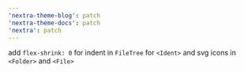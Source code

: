```yaml
---
'nextra-theme-blog': patch
'nextra-theme-docs': patch
'nextra': patch
---
```


add `flex-shrink: 0` for indent in `FileTree` for `<Ident>` and svg icons in `<Folder>`
and `<File>`
